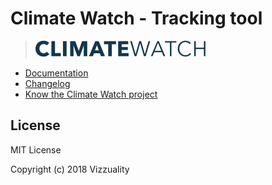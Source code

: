 # Climate Watch - Tracking tool

> ![](.gitbook/assets/cw-logo%20%281%29.svg)

* [Documentation](https://vizzuality.gitbook.io/cw-ndc-tracking)
* [Changelog](https://github.com/Vizzuality/cw-ndc-tracking/releases)
* [Know the Climate Watch project](https://github.com/Vizzuality/climate-watch)

## License

MIT License

Copyright \(c\) 2018 Vizzuality

